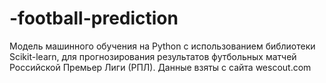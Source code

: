 # -football-prediction
Модель машинного обучения на Python c использованием библиотеки Scikit-learn, для прогнозирования результатов футбольных матчей Российской Премьер Лиги (РПЛ).
Данные взяты с сайта wescout.com
